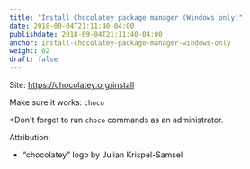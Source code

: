 ```yaml
---
title: "Install Chocolatey package manager (Windows only)"
date: 2018-09-04T21:11:40-04:00
publishdate: 2018-09-04T21:11:40-04:00
anchor: install-chocolatey-package-manager-windows-only
weight: 02
draft: false
---
```


Site: https://chocolatey.org/install

Make sure it works: `choco`

*Don't forget to run `choco` commands as an administrator.

Attribution:

* “chocolatey” logo by Julian Krispel-Samsel

